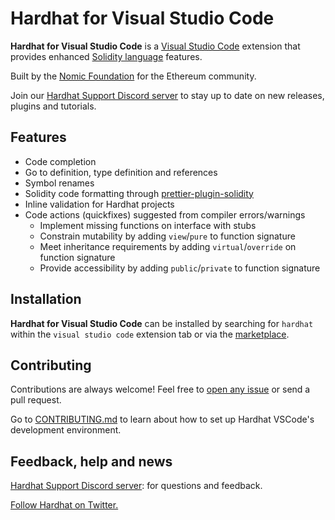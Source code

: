 # Hardhat for Visual Studio Code

**Hardhat for Visual Studio Code** is a [Visual Studio Code](https://code.visualstudio.com/) extension that provides enhanced [Solidity language](https://soliditylang.org/) features.

Built by the [Nomic Foundation](https://nomic.foundation/) for the Ethereum community.

Join our [Hardhat Support Discord server](https://hardhat.org/discord) to stay up to date on new releases, plugins and tutorials.

## Features

- Code completion
- Go to definition, type definition and references
- Symbol renames
- Solidity code formatting through [prettier-plugin-solidity](https://github.com/prettier-solidity/prettier-plugin-solidity)
- Inline validation for Hardhat projects
- Code actions (quickfixes) suggested from compiler errors/warnings
  - Implement missing functions on interface with stubs
  - Constrain mutability by adding `view`/`pure` to function signature
  - Meet inheritance requirements by adding `virtual`/`override` on function signature
  - Provide accessibility by adding `public`/`private` to function signature

## Installation

**Hardhat for Visual Studio Code** can be installed by searching for `hardhat` within the `visual studio code` extension tab or via the [marketplace](https://marketplace.visualstudio.com/VSCode).

## Contributing

Contributions are always welcome! Feel free to [open any issue](https://github.com/NomicFoundation/hardhat-vscode/issues) or send a pull request.

Go to [CONTRIBUTING.md](./CONTRIBUTING.md) to learn about how to set up Hardhat VSCode's development environment.

## Feedback, help and news

[Hardhat Support Discord server](https://hardhat.org/discord): for questions and feedback.

[Follow Hardhat on Twitter.](https://twitter.com/HardhatHQ)
